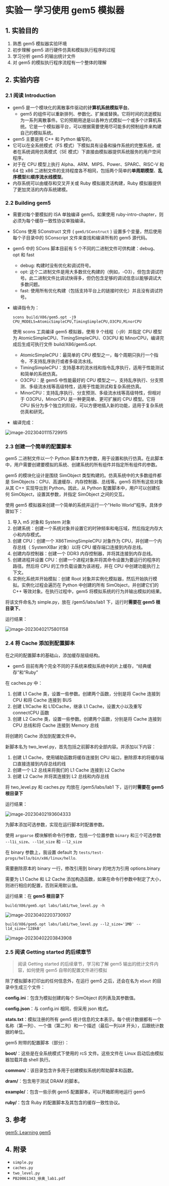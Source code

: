 # 实验一 学习使用 gem5 模拟器

## 1. 实验目的

1. 熟悉 gem5 模拟器实验环境
2. 初步理解 gem5 进行硬件仿真和模拟执行程序的过程
3. 学习分析 gem5 的输出统计文件
4. 对 gem5 的模拟执行程序流程有一个整体的理解

## 2. 实验内容

### 2.1 阅读 Introduction

+ gem5 是一个模块化的离散事件驱动的**计算机系统模拟平台**。
  + gem5 的组件可以重新排列、参数化、扩展或替换。它将时间的流逝模拟为一系列离散事件。它的预期用途是以各种方式模拟一个或多个计算机系统。它是一个模拟器平台，可以根据需要使用尽可能多的预制组件来构建自己的模拟系统。
+ gem5 主要是用 C++ 和 Python 编写的。
+ 它可以在全系统模式（FS 模式）下模拟具有设备和操作系统的完整系统，或者在系统调用仿真模式（SE 模式）下直接由模拟器提供系统服务的用户空间程序。
+ 对于在 CPU 模型上执行 Alpha、ARM、MIPS、Power、SPARC、RISC-V 和 64 位 x86 二进制文件的支持程度各不相同，包括两个简单的**单周期模型**、**乱序模型**和**顺序流水线模型**。
+ 内存系统可以由缓存和交叉开关或 Ruby 模拟器灵活构建，Ruby 模拟器提供了更加灵活的内存系统建模。

### 2.2 Building gem5

+ 需要对每个要模拟的 ISA 单独编译 gem5。如果使用 ruby-intro-chapter，则必须为每个缓存一致性协议单独编译。
+ SCons 使用 SConstruct 文件 ( `gem5/SConstruct` ) 设置多个变量，然后使用每个子目录中的 SConscript 文件来查找和编译所有的 gem5 源代码。
+ gem5 中的 SCons 脚本目前有 5 个不同的二进制文件可供构建：debug、opt 和 fast
  + debug: 构建时没有优化和调试符号。
  + opt: 这个二进制文件是用大多数优化构建的（例如，-O3），但包含调试符号。此二进制文件比调试快得多，但仍包含足够的调试信息以能够调试大多数问题。
  + fast: 使用所有优化构建（包括支持平台上的链接时优化）并且没有调试符号。

+ 编译指令为：

  ```shell
  scons build/X86/gem5.opt -j9 CPU_MODELS=AtomicSimpleCPU,TimingSimpleCPU,O3CPU,MinorCPU 
  ```

  使用 scons 工具编译 gem5 模拟器，使用 9 个线程（-j9）并指定 CPU 模型为 AtomicSimpleCPU、TimingSimpleCPU、O3CPU 和 MinorCPU，编译完成后生成可执行文件 build/X86/gem5.opt.

  - AtomicSimpleCPU：最简单的 CPU 模型之一，每个周期只执行一个指令，不支持乱序执行或者多级流水线。
  - TimingSimpleCPU：支持基本的流水线和指令乱序执行，适用于性能测试和简单的系统仿真。
  - O3CPU：是 gem5 中性能最好的 CPU 模型之一，支持乱序执行、分支预测、多级流水线等高级特性，适用于性能测试和复杂系统仿真。
  - MinorCPU：支持乱序执行、分支预测、多级流水线等高级特性，但相对于 O3CPU，MinorCPU 是一种更简单、更可扩展的 CPU 模型。它将 CPU 拆分为多个独立的阶段，可以方便地插入新的功能，适用于复杂系统仿真和研究。

+ 编译完成：

![image-20230401115729915](C:\Users\86198\AppData\Roaming\Typora\typora-user-images\image-20230401115729915.png)

### 2.3 创建一个简单的配置脚本

gem5 二进制文件以一个 Python 脚本作为参数，用于设置和执行仿真。在此脚本中，用户需要创建要模拟的系统、创建系统的所有组件并指定所有组件的参数。

gem5 的模块化设计是围绕 SimObject 类型构建的。仿真系统中的大多数组件都是 SimObjects：CPU、高速缓存、内存控制器、总线等。gem5 将所有这些对象从其 C++ 实现导出到 Python。因此，从 Python 配置脚本中，用户可以创建任何 SimObject，设置其参数，并指定 SimObject 之间的交互。

使用 gem5 模拟器来创建一个简单的系统并运行一个"Hello World"程序。具体步骤如下：

1. 导入 m5 对象和 System 对象
2. 创建系统：创建一个系统对象并设置它的时钟频率和电压域，然后指定内存大小和内存模式。
3. 创建 CPU：创建一个 X86TimingSimpleCPU 对象作为 CPU，并创建一个内存总线（ SystemXBar 对象）以将 CPU 缓存端口连接到内存总线。
4. 创建内存控制器：创建一个 DDR3 内存控制器，并将其连接到内存总线。
5. 创建进程并设置 CPU：创建一个进程对象并将其命令设置为要运行的程序的路径。然后将 CPU 的工作负载设置为该进程，并在 CPU 中创建功能执行上下文。
6. 实例化系统并开始模拟：创建 Root 对象并实例化模拟器，然后开始执行模拟。实例化过程会遍历在 Python 中创建的所有 SimObject，并创建它们的 C++ 等效对象。在执行过程中，gem5 将模拟系统的行为并输出模拟的结果。

将该文件命名为 simple.py，放在 /gem5/labs/lab1 下，运行时**需要在 gem5 根目录下**。

运行结果：

![image-20230402175801158](C:\Users\86198\AppData\Roaming\Typora\typora-user-images\image-20230402175801158.png)

### 2.4 将 Cache 添加到配置脚本

在之间的配置脚本的基础山，添加缓存层级结构。

+ gem5 目前有两个完全不同的子系统来模拟系统中的片上缓存，“经典缓存”和“Ruby”

在 caches.py 中：

1. 创建 L1 Cache 类，设置一些参数。创建两个函数，分别是将 Cache 连接到 CPU 和将 Cache 连接到 BUS
2. 创建 L1ICache 和 L1DCache，继承 L1 Cache，设置大小以及重写 connectCPU 函数
3. 创建 L2 Cache 类，设置一些参数。创建两个函数，分别是将 Cache 连接到 CPU 总线和将 Cache 连接到 Memory 总线

将创建的 Cache 添加到配置文件中。

新脚本名为 two_level.py，首先包括之前脚本的全部内容。并添加以下内容：

1. 创建 L1 Cache，使用辅助函数将缓存连接到 CPU 端口，删除原本的将缓存端口直接连接到内存总线的线
2. 创建一个 L2 总线来将我们的 L1 Cache 连接到 L2 Cache
3. 创建 L2 Cache 并将其连接到 L2 总线和内存总线

将 two_level.py 和 caches.py 均放在 /gem5/labs/lab1 下，运行时**需要在 gem5 根目录下**

运行结果：

![image-20230402193604333](C:\Users\86198\AppData\Roaming\Typora\typora-user-images\image-20230402193604333.png)

为脚本添加可选参数，实现在运行脚本时配置参数。

使用 `argparse` 模块解析命令行参数，包括一个位置参数 `binary` 和三个可选参数 `--l1i_size`、`--l1d_size` 和 `--l2_size`

在 binary 参数上，我设置 default 为 `tests/test-progs/hello/bin/x86/linux/hello`.

需要删除原本的 binary 一行，修改引用到 binary 的地方为引用 options.binary

需要为 L1 Cache 和 L2 Cache 添加构造函数，如果在命令行参数中制定了大小，则进行相应的配置，否则采用默认值。

运行结果：在 **gem5 根目录下**

`build/X86/gem5.opt labs/lab1/two_level.py -h`

![image-20230402203730937](C:\Users\86198\AppData\Roaming\Typora\typora-user-images\image-20230402203730937.png)

`build/X86/gem5.opt labs/lab1/two_level.py --l2_size='1MB' --l1d_size='128kB'`

![image-20230402203843908](C:\Users\86198\AppData\Roaming\Typora\typora-user-images\image-20230402203843908.png)

### 2.5 阅读 Getting started 的后续章节

> 阅读 Getting started 的后续章节，学习和了解 gem5 输出的统计文件内容，如何使用 gem5 自带的配置文件进行模拟

除了模拟脚本打印出的任何信息外，在运行 gem5 之后，还会在名为 `m5out` 的目录中生成三个文件：

**config.ini**：包含为模拟创建的每个 SimObject 的列表及其参数值。

**config.json**：与 config.ini 相同，但采用 json 格式。

**stats.txt**：模拟注册的所有 gem5 统计信息的文本表示。每个统计数据都有一个名称（第一列）、一个值（第二列）和一个描述（最后一列以# 开头），后跟统计数据的单位。

gem5 附带的配置脚本（部分）：

**boot/**：这些是在全系统模式下使用的 rcS 文件。这些文件在 Linux 启动后由模拟器加载并由 shell 执行。

**common/**：该目录包含许多用于创建模拟系统的帮助脚本和函数。

**dram/**：包含用于测试 DRAM 的脚本。

**example/**：包含一些示例 gem5 配置脚本，可以开箱即用地运行 gem5

**ruby/**：包含 Ruby 的配置脚本及其包含的缓存一致性协议。

## 3. 参考

[gem5: Learning gem5](https://www.gem5.org/documentation/learning_gem5/introduction/)

## 4. 附录

+ `simple.py`
+ `caches.py`
+ `two_level.py`
+ `PB20061343_徐奥_lab1.pdf`

